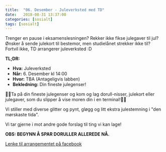 ```yaml
---
title:  "06. Desember - Juleverksted med TD"
date:   2018-08-31 13:37:00
categories: [sosialt]
tags: [sosialt]
---
```


Trenger en pause i eksamenslesningen? Rekker ikke fikse julegaver til jul? Ønsker å sende julekort til bestemor, men studielånet strekker ikke til? Fortvil ikke, TD arrangerer juleverksted :D

__TL;DR:__
- **Hva:** Juleverksted 
- **Når:** 6. Desember kl 14:00
- **Hvor:** TBA (Antageligvis labben)
- **Bekledning:** Din fineste julegenser!

🎅🏼Ta på din fineste julegenser og kom og lag dorull-nisser, julekort eller julegaver, som du slipper å vise moren din i en terminal!🤶🏼

Vi stiller med diverse glitter og pynt, gløgg og litt ekstra julestemning i "den mørskaste tida". 

Vi tar gjerne i mot andre gode forslag til ting vi kan lage!


**OBS: BEGYNN Å SPAR DORULLER ALLEREDE NÅ.**

[Lenke til arrangementet på facebook](https://www.facebook.com/events/742631359432649/)

